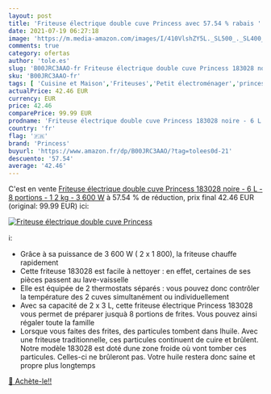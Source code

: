 ```yaml
---
layout: post
title: 'Friteuse électrique double cuve Princess avec 57.54 % rabais '
date: 2021-07-19 06:27:18
image: 'https://m.media-amazon.com/images/I/410VlshZY5L._SL500_._SL400_.jpg'
comments: true
category: ofertas
author: 'tole.es'
slug: 'B00JRC3AAO-fr Friteuse électrique double cuve Princess 183028 noire - 6...'
sku: 'B00JRC3AAO-fr'
tags: [ 'Cuisine et Maison','Friteuses','Petit électroménager','princess', ]
actualPrice: 42.46 EUR
currency: EUR
price: 42.46
comparePrice: 99.99 EUR
prodname: 'Friteuse électrique double cuve Princess 183028 noire - 6 L - 8 portions - 1 2 kg - 3 600 W'
country: 'fr'
flag: '🇫🇷'
brand: 'Princess'
buyurl: 'https://www.amazon.fr/dp/B00JRC3AAO/?tag=tolees0d-21'
descuento: '57.54'
average: '42.46'
---
```


C'est en vente [Friteuse électrique double cuve Princess 183028 noire - 6 L - 8 portions - 1 2 kg - 3 600 W](https://www.amazon.fr/dp/B00JRC3AAO/?tag=tolees0d-21)  à  57.54 % de réduction, prix final  42.46 EUR (original: 99.99 EUR) ici:

[![Friteuse électrique double cuve Princess](https://m.media-amazon.com/images/I/410VlshZY5L._SL500_._SL400_.jpg)](https://www.amazon.fr/dp/B00JRC3AAO/?tag=tolees0d-21)

ℹ️:

- Grâce à sa puissance de 3 600 W ( 2 x 1 800), la friteuse chauffe rapidement
- Cette friteuse 183028 est facile à nettoyer : en effet, certaines de ses pièces passent au lave-vaisselle
- Elle est équipée de 2 thermostats séparés : vous pouvez donc contrôler la température des 2 cuves simultanément ou individuellement
- Avec sa capacité de 2 x 3 L, cette friteuse électrique Princess 183028 vous permet de préparer jusquà 8 portions de frites. Vous pouvez ainsi régaler toute la famille
- Lorsque vous faites des frites, des particules tombent dans lhuile. Avec une friteuse traditionnelle, ces particules continuent de cuire et brûlent. Notre modèle 183028 est doté dune zone froide où vont tomber ces particules. Celles-ci ne brûleront pas. Votre huile restera donc saine et propre plus longtemps

[🛒 Achète-le!!](https://www.amazon.fr/dp/B00JRC3AAO/?tag=tolees0d-21)
